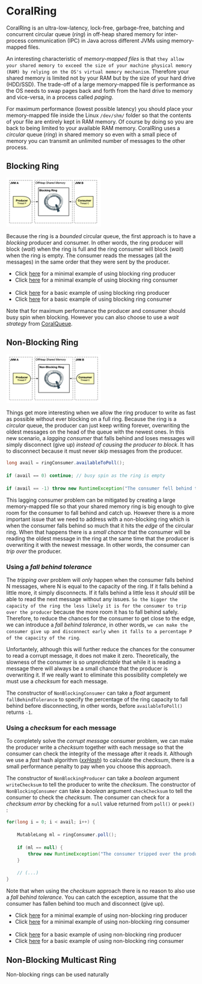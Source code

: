 # CoralRing

CoralRing is an ultra-low-latency, lock-free, garbage-free, batching and concurrent circular queue (_ring_)
in off-heap shared memory for inter-process communication (IPC) in Java across different JVMs using memory-mapped files.

An interesting characteristic of _memory-mapped files_ is that `they allow your shared memory to exceed the size of your machine physical memory (RAM) by relying on the OS's virtual memory mechanism`. Therefore your shared memory is limited not by your RAM but by the size of your hard drive (HDD/SSD). The trade-off of a large memory-mapped file is performance as the OS needs to swap pages back and forth from the hard drive to memory and vice-versa, in a process called _paging_.

For maximum performance (lowest possible latency) you should place your memory-mapped file inside the Linux `/dev/shm/` folder so that the contents of your file are entirely kept in RAM memory. Of course by doing so you are back to being limited to your available RAM memory. CoralRing uses a _circular_ queue (_ring_) in shared memory so even with a small piece of memory you can transmit an unlimited number of messages to the other process.

## Blocking Ring

<img src="images/BlockingRing.png" alt="BlockingRing" width="50%" height="50%" />

Because the ring is a _bounded_ circular queue, the first approach is to have a _blocking_ producer and consumer. In other words, the ring producer will block (_wait_) when the ring is full and the ring consumer will block (_wait_) when the ring is empty. The consumer reads the messages (all the messages) in the same order that they were sent by the producer.

- Click [here](src/main/java/com/coralblocks/coralring/example/ring/minimal/MinimalBlockingProducer.java) for a minimal example of using blocking ring producer
- Click [here](src/main/java/com/coralblocks/coralring/example/ring/minimal/MinimalBlockingConsumer.java) for a minimal example of using blocking ring consumer
<br/><br/>
- Click [here](src/main/java/com/coralblocks/coralring/example/ring/BlockingProducer.java) for a basic example of using blocking ring producer
- Click [here](src/main/java/com/coralblocks/coralring/example/ring/BlockingConsumer.java) for a basic example of using blocking ring consumer

Note that for maximum performance the producer and consumer should busy spin when blocking. However you can also choose to use a _wait strategy_ from [CoralQueue](https://github.com/coralblocks/CoralQueue).

## Non-Blocking Ring

<img src="images/NonBlockingRing.png" alt="NonBlockingRing" width="50%" height="50%" />

Things get more interesting when we allow the ring producer to write as fast as possible without ever blocking on a full ring. Because the ring is a _circular_ queue, the producer can just keep writing forever, overwriting the oldest messages on the head of the queue with the newest ones. In this new scenario, a _lagging consumer_ that falls behind and loses messages will simply disconnect (give up) _instead of causing the producer to block_. It has to disconnect because it must never skip messages from the producer.
```Java
long avail = ringConsumer.availableToPoll();
			
if (avail == 0) continue; // busy spin as the ring is empty
			
if (avail == -1) throw new RuntimeException("The consumer fell behind too much! (ring wrapped)");
```

This lagging consumer problem can be mitigated by creating a large memory-mapped file so that your shared memory ring is big enough to give room for the consumer to fall behind and catch up. However there is a more important issue that we need to address with a non-blocking ring which is when the consumer falls behind so much that it hits the _edge_ of the circular ring. When that happens there is a _small chance_ that the consumer will be reading the oldest message in the ring at the same time that the producer is overwriting it with the newest message. In other words, the consumer can _trip over_ the producer.

### Using a _fall behind tolerance_

The _tripping over_ problem will _only_ happen when the consumer falls behind N messages, where N is equal to the capacity of the ring. If it falls behind a little more, it simply disconnects. If it falls behind a little less it _should_ still be able to read the next message without any issues. `So the bigger the capacity of the ring the less likely it is for the consumer to trip over the producer` because the more room it has to fall behind safely. Therefore, to reduce the chances for the consumer to get close to the edge, we can introduce a _fall behind tolerance_, in other words, `we can make the consumer give up and disconnect early when it falls to a percentage P of the capacity of the ring`.

Unfortantely, although this will further reduce the chances for the consumer to read a corrupt message, it does not make it zero. Theoretically, the slowness of the consumer is so _unpredictable_ that while it is reading a message there will always be a small chance that the producer is overwriting it. If we really want to eliminate this possibility completely we must use a _checksum_ for each message.

The constructor of `NonBlockingConsumer` can take a _float_ argument `fallBehindTolerance` to specify the percentage of the ring capacity to fall behind before disconnecting, in other words, before `availableToPoll()` returns `-1`.

### Using a _checksum_ for each message

To completely solve the _corrupt message_ consumer problem, we can make the producer write a _checksum_ together with each message so that the consumer can check the integrity of the message after it reads it. Although we use a _fast_ hash algorithm ([_xxHash_](https://github.com/apache/drill/blob/master/exec/java-exec/src/main/java/org/apache/drill/exec/expr/fn/impl/XXHash.java](https://xxhash.com/))) to calculate the checksum, there is a small performance penalty to pay when you choose this approach.

The constructor of `NonBlockingProducer` can take a _boolean_ argument `writeChecksum` to tell the producer to write the _checksum_. The constructor of `NonBlockingConsumer` can take a _boolean_ argument `checkChecksum` to tell the consumer to check the _checksum_. The consumer can check for a _checksum error_ by checking for a `null` value returned from `poll()` or `peek()` :
```Java
for(long i = 0; i < avail; i++) {
      
    MutableLong ml = ringConsumer.poll();
      
    if (ml == null) {
        throw new RuntimeException("The consumer tripped over the producer! (checksum failed)");
    }
      
    // (...)
}
```

Note that when using the _checksum_ approach there is no reason to also use a _fall behind tolerance_. You can catch the exception, assume that the consumer has fallen behind too much and disconnect (give up).

- Click [here](src/main/java/com/coralblocks/coralring/example/ring/minimal/MinimalNonBlockingProducer.java) for a minimal example of using non-blocking ring producer
- Click [here](src/main/java/com/coralblocks/coralring/example/ring/minimal/MinimalNonBlockingConsumer.java) for a minimal example of using non-blocking ring consumer
<br/><br/>
- Click [here](src/main/java/com/coralblocks/coralring/example/ring/NonBlockingProducer.java) for a basic example of using non-blocking ring producer
- Click [here](src/main/java/com/coralblocks/coralring/example/ring/NonBlockingConsumer.java) for a basic example of using non-blocking ring consumer

## Non-Blocking Multicast Ring

Non-blocking rings can be used naturally 
